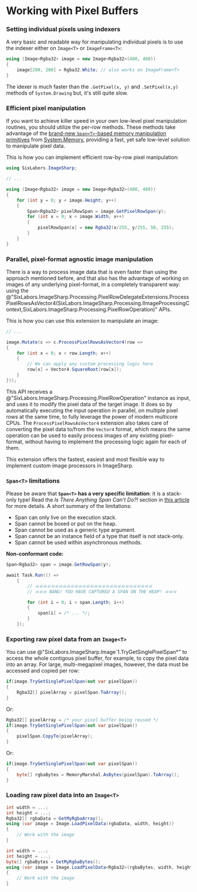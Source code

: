 # Working with Pixel Buffers

### Setting individual pixels using indexers
A very basic and readable way for manipulating individual pixels is to use the indexer either on `Image<T>` or `ImageFrame<T>`:
```C#
using (Image<Rgba32> image = new Image<Rgba32>(400, 400))
{
    image[200, 200] = Rgba32.White; // also works on ImageFrame<T>
}
```

The idexer is much faster than the `.GetPixel(x, y)` and `.SetPixel(x,y)` methods of `System.Drawing` but, it's still quite slow.

### Efficient pixel manipulation
If you want to achieve killer speed in your own low-level pixel manipulation routines, you should utilize the per-row methods. These methods take advantage of the [brand-new `Span<T>`-based memory manipulation primitives](https://www.codemag.com/Article/1807051/Introducing-.NET-Core-2.1-Flagship-Types-Span-T-and-Memory-T) from [System.Memory](https://www.nuget.org/packages/System.Memory/), providing a fast, yet safe low-level solution to manipulate pixel data.

This is how you can implement efficient row-by-row pixel manipulation:

```C#
using SixLabors.ImageSharp;

// ...

using (Image<Rgba32> image = new Image<Rgba32>(400, 400))
{
    for (int y = 0; y < image.Height; y++)
	{
		Span<Rgba32> pixelRowSpan = image.GetPixelRowSpan(y);
		for (int x = 0; x < image.Width; x++)
		{
			pixelRowSpan[x] = new Rgba32(x/255, y/255, 50, 255);
		}
	}
}
```

### Parallel, pixel-format agnostic image manipulation
There is a way to process image data that is even faster than using the approach mentioned before, and that also has the advantage of working on images of any underlying pixel-format, in a completely transparent way: using the @"SixLabors.ImageSharp.Processing.PixelRowDelegateExtensions.ProcessPixelRowsAsVector4(SixLabors.ImageSharp.Processing.IImageProcessingContext,SixLabors.ImageSharp.Processing.PixelRowOperation)" APIs.

This is how you can use this extension to manipulate an image:

```C#
// ...

image.Mutate(c => c.ProcessPixelRowsAsVector4(row =>
{
    for (int x = 0; x < row.Length; x++)
    {
        // We can apply any custom processing logic here
        row[x] = Vector4.SquareRoot(row[x]);
    }
}));
```

This API receives a @"SixLabors.ImageSharp.Processing.PixelRowOperation" instance as input, and uses it to modify the pixel data of the target image. It does so by automatically executing the input operation in parallel, on multiple pixel rows at the same time, to fully leverage the power of modern multicore CPUs. The `ProcessPixelRowsAsVector4` extension also takes care of converting the pixel data to/from the `Vector4` format, which means the same operation can be used to easily process images of any existing pixel-format, without having to implement the processing logic again for each of them.

This extension offers the fastest, easiest and most flexible way to implement custom image processors in ImageSharp.

### `Span<T>` limitations
Please be aware that **`Span<T>` has a very specific limitation**: it is a stack-only type! Read the *Is There Anything Span Can’t Do?!* section in [this article](https://www.codemag.com/Article/1807051/Introducing-.NET-Core-2.1-Flagship-Types-Span-T-and-Memory-T) for more details.
A short summary of the limitations:
- Span can only live on the execution stack.
- Span cannot be boxed or put on the heap.
- Span cannot be used as a generic type argument.
- Span cannot be an instance field of a type that itself is not stack-only.
- Span cannot be used within asynchronous methods.

**Non-conformant code:**
```C#
Span<Rgba32> span = image.GetRowSpan(y);

await Task.Run(() =>
	{   
		// ☠☠☠☠☠☠☠☠☠☠☠☠☠☠☠☠☠☠☠☠☠☠☠☠☠☠☠☠☠☠
		// ☠☠☠ BANG! YOU HAVE CAPTURED A SPAN ON THE HEAP! ☠☠☠

		for (int i = 0; i < span.Length; i++)
		{
			span[i] = /* ... */;
		}
	});
```

### Exporting raw pixel data from an `Image<T>`
You can use @"SixLabors.ImageSharp.Image`1.TryGetSinglePixelSpan*" to access the whole contigous pixel buffer, for example, to copy the pixel data into an array. For large, multi-megapixel images, however, the data must be accessed and copied per row:
```C#
if(image.TryGetSinglePixelSpan(out var pixelSpan))
{
    Rgba32[] pixelArray = pixelSpan.ToArray();
}
```

Or:
```C#
Rgba32[] pixelArray = /* your pixel buffer being reused */
if(image.TryGetSinglePixelSpan(out var pixelSpan))
{
    pixelSpan.CopyTo(pixelArray);
}
```

Or:
```C#
if(image.TryGetSinglePixelSpan(out var pixelSpan))
{
    byte[] rgbaBytes = MemoryMarshal.AsBytes(pixelSpan).ToArray();
}
```

### Loading raw pixel data into an `Image<T>`

```C#
int width = ...;
int height = ...;
Rgba32[] rgbaData = GetMyRgbaArray();
using (var image = Image.LoadPixelData(rgbaData, width, height))
{
	// Work with the image
}
```

```C#
int width = ...;
int height = ...;
byte[] rgbaBytes = GetMyRgbaBytes();
using (var image = Image.LoadPixelData<Rgba32>(rgbaBytes, width, height))
{
	// Work with the image
}
```

